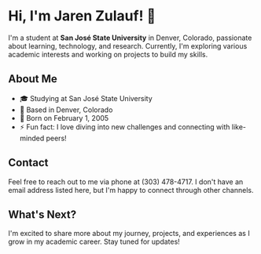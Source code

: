 # Hi, I'm Jaren Zulauf! 👋

I'm a student at **San José State University** in Denver, Colorado, passionate about learning, technology, and research. Currently, I'm exploring various academic interests and working on projects to build my skills.

## About Me
- 🎓 Studying at San José State University
- 📍 Based in Denver, Colorado
- 📅 Born on February 1, 2005
- ⚡ Fun fact: I love diving into new challenges and connecting with like-minded peers!

## Contact
Feel free to reach out to me via phone at (303) 478-4717. I don't have an email address listed here, but I'm happy to connect through other channels.

## What's Next?
I'm excited to share more about my journey, projects, and experiences as I grow in my academic career. Stay tuned for updates!
